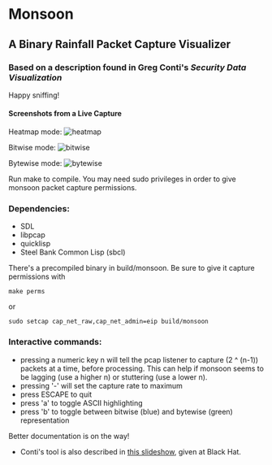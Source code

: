 # Monsoon
## A Binary Rainfall Packet Capture Visualizer
### Based on a description found in Greg Conti's _Security Data Visualization_

Happy sniffing! 

#### Screenshots from a Live Capture
Heatmap mode:
![heatmap](https://github.com/oblivia-simplex/monsoon/raw/master/images/heatmap.png)

Bitwise mode:
![bitwise](https://github.com/oblivia-simplex/monsoon/raw/master/images/bitwise.png)

Bytewise mode:
![bytewise](https://github.com/oblivia-simplex/monsoon/raw/master/images/bytewise.png)

Run make to compile. You may need sudo privileges in order to
give monsoon packet capture permissions. 

### Dependencies:
* SDL
* libpcap
* quicklisp
* Steel Bank Common Lisp (sbcl)

There's a precompiled binary in build/monsoon. Be sure to give it
capture permissions with
```
make perms
```
or
```
sudo setcap cap_net_raw,cap_net_admin=eip build/monsoon
```

### Interactive commands:
* pressing a numeric key n will tell the pcap listener to capture
  (2 ^ (n-1)) packets at a time, before processing. This can help
  if monsoon seems to be lagging (use a higher n) or stuttering
  (use a lower n).
* pressing '-' will set the capture rate to maximum
* press ESCAPE to quit
* press 'a' to toggle ASCII highlighting
* press 'b' to toggle between bitwise (blue) and bytewise (green)
  representation


Better documentation is on the way!

* Conti's tool is also described in [this slideshow](https://www.blackhat.com/presentations/bh-europe-06/bh-eu-06-Conti/bh-eu-06-conti.pdf), given at Black Hat. 
